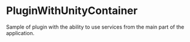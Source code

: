 # PluginWithUnityContainer

Sample of plugin with the ability to use services from the main part of the application.

